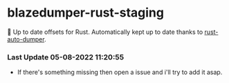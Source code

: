 # blazedumper-rust-staging

🚀 Up to date offsets for Rust. Automatically kept up to date thanks to [rust-auto-dumper](https://github.com/Akandesh/rust-auto-dumper).


### Last Update 05-08-2022 11:20:55
- If there's something missing then open a issue and i'll try to add it asap.